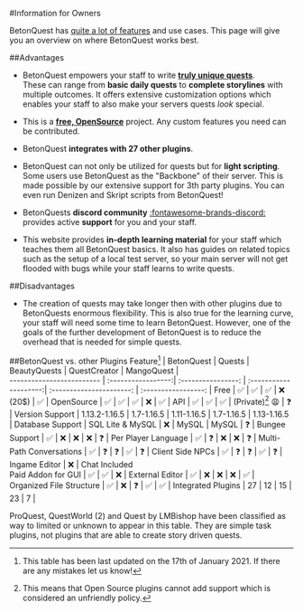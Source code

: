 #Information for Owners

BetonQuest has [quite a lot of features](Features.md) and use cases. This page will give you an overview on where BetonQuest works best. 

##Advantages

* BetonQuest empowers your staff to write <u>**truly unique quests**</u>.    
  These can range from **basic daily quests** to **complete storylines** with multiple outcomes.
  It offers extensive customization options which enables your staff to also make your servers quests *look* special.

* This is a <u>**free, OpenSource**</u> project. Any custom features you need can be contributed.

* BetonQuest **integrates with 27 other plugins**.

* BetonQuest can not only be utilized for quests but for **light scripting**. Some users use BetonQuest as the "Backbone" of
  their server. This is made possible by our extensive support for 3th party plugins.
  You can even run Denizen and Skript scripts from BetonQuest!

* BetonQuests  **discord community** <a href="https://discord.com/invite/rK6mfHq" target="_blank">:fontawesome-brands-discord:</a>
  provides active **support** for you and your staff.

* This website provides **in-depth learning material** for your staff which teaches them all BetonQuest basics.
  It also has guides on related topics such as the setup of a local test server,
  so your main server will not get flooded with bugs while your staff learns to write quests.
  
##Disadvantages

* The creation of quests may take longer then with other plugins due to BetonQuests enormous flexibility.
  This is also true for the learning curve, your staff will need some time to learn BetonQuest.
  However, one of the goals of the further development of BetonQuest is to reduce the overhead that is needed for simple quests.

##BetonQuest vs. other Plugins
Feature[^1]               | BetonQuest         | Quests                                 | BeautyQuests          | QuestCreator             | MangoQuest          |  
------------------------- | :-----------------:| :----------------:                     | :--------------------:| :----------------------: | :-----------------: |
Free                      | :white_check_mark: | :white_check_mark:                     | :white_check_mark:    | :x:  (20$)               | :white_check_mark:  |
OpenSource                | :white_check_mark: | :white_check_mark:                     | :white_check_mark:    | :x:                      | :white_check_mark:  |
API                       | :white_check_mark: | :white_check_mark:                     | :white_check_mark:    | (Private)[^2] :weary:    | :question:          |
Version Support           | 1.13.2-1.16.5      | 1.7-1.16.5                             | 1.11-1.16.5           | 1.7-1.16.5               | 1.13-1.16.5         | 
Database Support          | SQL Lite & MySQL   | :x:                                    | MySQL                 | MySQL                    | :question:          |
Bungee Support            | :white_check_mark: | :x:                                    | :x:                   | :x:                      | :question:          |
Per Player Language       | :white_check_mark: | :question:                             | :x:                   | :x:                      | :question:          |
Multi-Path Conversations  | :white_check_mark: | :question:                             | :question:            | :white_check_mark:       | :question:          |
Client Side NPCs          | :white_check_mark: | :question:                             | :question:            | :white_check_mark:       | :question:          |
Ingame Editor             | :x:                | Chat Included <br />Paid Addon for GUI | :white_check_mark:     | :white_check_mark:       | :x:                 |
External Editor           | :white_check_mark: | :x:                                    | :x:                   | :x:                      | :white_check_mark:  |
Organized File Structure  | :white_check_mark: | :x:                                    | :question:            | :white_check_mark:       | :white_check_mark:  |
Integrated Plugins        | 27                 | 12                                     | 15                    | 23                       | 7                   |

ProQuest, QuestWorld (2) and Quest by LMBishop have been classified as way to limited or unknown to appear in this table. They are simple task plugins,
not plugins that are able to create story driven quests.

[^1]: This table has been last updated on the 17th of January 2021. If there are any mistakes let us know!
[^2]: This means that Open Source plugins cannot add support which is considered an unfriendly policy.
